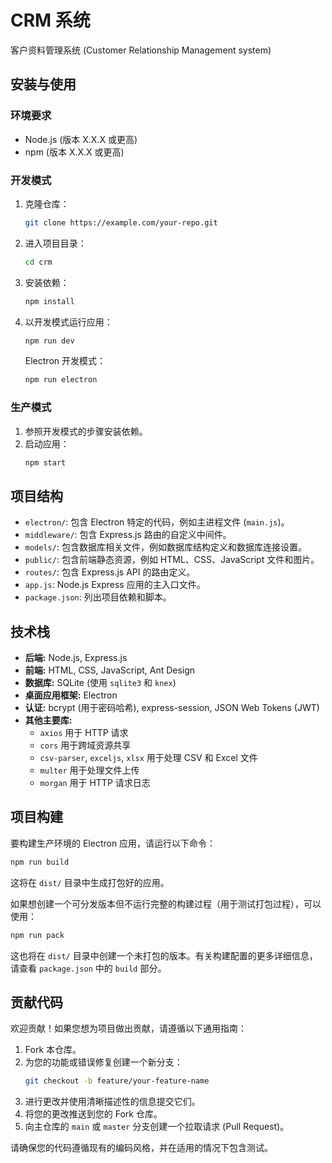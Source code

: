 # CRM 系统

客户资料管理系统 (Customer Relationship Management system)

## 安装与使用

### 环境要求

*   Node.js (版本 X.X.X 或更高)
*   npm (版本 X.X.X 或更高)

### 开发模式

1.  克隆仓库：
    ```bash
    git clone https://example.com/your-repo.git
    ```
2.  进入项目目录：
    ```bash
    cd crm
    ```
3.  安装依赖：
    ```bash
    npm install
    ```
4.  以开发模式运行应用：
    ```bash
    npm run dev
    ```
    Electron 开发模式：
    ```bash
    npm run electron
    ```

### 生产模式

1.  参照开发模式的步骤安装依赖。
2.  启动应用：
    ```bash
    npm start
    ```

## 项目结构

*   `electron/`: 包含 Electron 特定的代码，例如主进程文件 (`main.js`)。
*   `middleware/`: 包含 Express.js 路由的自定义中间件。
*   `models/`: 包含数据库相关文件，例如数据库结构定义和数据库连接设置。
*   `public/`: 包含前端静态资源，例如 HTML、CSS、JavaScript 文件和图片。
*   `routes/`: 包含 Express.js API 的路由定义。
*   `app.js`: Node.js Express 应用的主入口文件。
*   `package.json`: 列出项目依赖和脚本。

## 技术栈

*   **后端:** Node.js, Express.js
*   **前端:** HTML, CSS, JavaScript, Ant Design
*   **数据库:** SQLite (使用 `sqlite3` 和 `knex`)
*   **桌面应用框架:** Electron
*   **认证:** bcrypt (用于密码哈希), express-session, JSON Web Tokens (JWT)
*   **其他主要库:**
    *   `axios` 用于 HTTP 请求
    *   `cors` 用于跨域资源共享
    *   `csv-parser`, `exceljs`, `xlsx` 用于处理 CSV 和 Excel 文件
    *   `multer` 用于处理文件上传
    *   `morgan` 用于 HTTP 请求日志

## 项目构建

要构建生产环境的 Electron 应用，请运行以下命令：

```bash
npm run build
```

这将在 `dist/` 目录中生成打包好的应用。

如果想创建一个可分发版本但不运行完整的构建过程（用于测试打包过程），可以使用：
```bash
npm run pack
```
这也将在 `dist/` 目录中创建一个未打包的版本。有关构建配置的更多详细信息，请查看 `package.json` 中的 `build` 部分。

## 贡献代码

欢迎贡献！如果您想为项目做出贡献，请遵循以下通用指南：

1.  Fork 本仓库。
2.  为您的功能或错误修复创建一个新分支：
    ```bash
    git checkout -b feature/your-feature-name
    ```
3.  进行更改并使用清晰描述性的信息提交它们。
4.  将您的更改推送到您的 Fork 仓库。
5.  向主仓库的 `main` 或 `master` 分支创建一个拉取请求 (Pull Request)。

请确保您的代码遵循现有的编码风格，并在适用的情况下包含测试。
